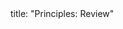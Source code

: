 <frontmatter>
title: "Principles: Review"
</frontmatter>

<include src="index-body.md" boilerplate />
